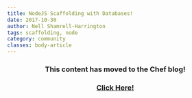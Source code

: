 ```yaml
---
title: NodeJS Scaffolding with Databases!
date: 2017-10-30
author: Nell Shamrell-Harrington
tags: scaffolding, node
category: community
classes: body-article
---
```


<h3><p style="text-align: center;">This content has moved to the Chef blog!</p></h3>
<h3><a href="https://blog.chef.io/2017/10/30/nodejs-scaffolding-with-databases"><p style="text-align: center;">Click Here!</p></a></h3>